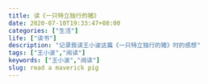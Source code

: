 ```yaml
---
title: 读《一只特立独行的猪》
date: 2020-07-10T19:33:47+08:00
categories: ["生活"]
life: ["读书"]
description: "记录我读王小波这篇《一只特立独行的猪》时的感想"
tags: ["王小波","阅读"]
keywords: ["王小波","阅读"]
slug: read a maverick pig
---
```


